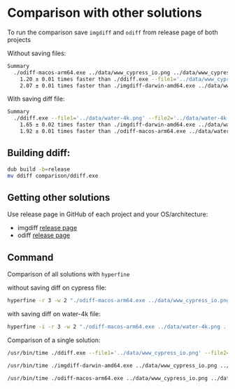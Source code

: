 # Comparison with other solutions

To run the comparison save `imgdiff` and `odiff` from release page of both projects

Without saving files:
```bash
Summary
  ./odiff-macos-arm64.exe ../data/www_cypress_io.png ../data/www_cypress_io.png ran
    1.20 ± 0.01 times faster than ./ddiff.exe --file1='../data/www_cypress_io.png' --file2='../data/www_cypress_io.png'
    2.07 ± 0.01 times faster than ./imgdiff-darwin-amd64.exe ../data/www_cypress_io.png ../data/www_cypress_io.png
```

With saving diff file:
```bash
Summary
  ./ddiff.exe --file1='../data/water-4k.png' --file2='../data/water-4k-2.png' --output='./ddiff-out.png' ran
    1.65 ± 0.02 times faster than ./imgdiff-darwin-amd64.exe ../data/water-4k.png ../data/water-4k-2.png ./imgdiff-out.png
    1.92 ± 0.01 times faster than ./odiff-macos-arm64.exe ../data/water-4k.png ../data/water-4k-2.png ./odiff-out.png
```

## Building ddiff:
```bash
dub build -b=release
mv ddiff comparison/ddiff.exe
```

## Getting other solutions
Use release page in GitHub of each project and your OS/architecture:

- imgdiff [release page](https://github.com/n7olkachev/imgdiff/releases/tag/v1.0.0)
- odiff [release page](https://github.com/dmtrKovalenko/odiff/releases)

## Command
Comparison of all solutions with `hyperfine`

without saving diff on cypress file:
```bash
hyperfine -r 3 -w 2 "./odiff-macos-arm64.exe ../data/www_cypress_io.png ../data/www_cypress_io.png" "./ddiff.exe --file1='../data/www_cypress_io.png' --file2='../data/www_cypress_io.png'" "./imgdiff-darwin-amd64.exe ../data/www_cypress_io.png ../data/www_cypress_io.png"
```

with saving diff on water-4k file:
```bash
hyperfine -i -r 3 -w 2 "./odiff-macos-arm64.exe ../data/water-4k.png ../data/water-4k-2.png odiff-out.png" "./ddiff.exe --file1='../data/water-4k.png' --file2='../data/water-4k-2.png' --output='ddiff-out.png'" "./imgdiff-darwin-amd64.exe ../data/water-4k.png ../data/water-4k-2.png imgdiff-out.png"
```

Comparison of a single solution:
```bash
/usr/bin/time ./ddiff.exe --file1='../data/www_cypress_io.png' --file2='../data/www_cypress_io.png'
```

```bash
/usr/bin/time ./imgdiff-darwin-amd64.exe ../data/www_cypress_io.png ../data/www_cypress_io.png
```

```bash
/usr/bin/time ./odiff-macos-arm64.exe ../data/www_cypress_io.png ../data/www_cypress_io.png
```
